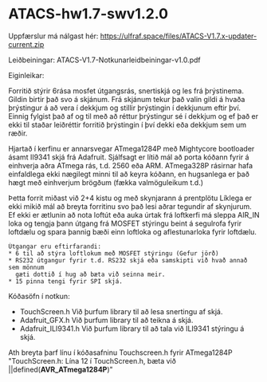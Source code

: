 # ATACS-hw1.7-swv1.2.0
 
Uppfærslur má nálgast hér: https://ulfraf.space/files/ATACS-V1.7.x-updater-current.zip

Leiðbeiningar: ATACS-V1.7-Notkunarleidbeiningar-v1.0.pdf


Eiginleikar:

Forritið stýrir 6rása mosfet útgangsrás, snertiskjá og les frá þrýstinema. Gildin birtir það svo á skjánum.
Frá skjánum tekur það valin gildi á hvaða þrýstingur á að vera í dekkjum og stillir þrýstingin í dekkjunum eftir því. Einnig fylgist það af og til með
að réttur þrýstingur sé í dekkjum og ef það er ekki til staðar leiðréttir forritið
þrýstingin í því dekki eða dekkjum sem um ræðir.

Hjartað í kerfinu er annarsvegar ATmega1284P með Mightycore bootloader ásamt II9341 skjá frá Adafruit. Sjálfsagt er lítið mál að porta kóðann fyrir á einhverja aðra ATmega rás, t.d. 2560 eða ARM. ATmega328P rásirnar hafa einfaldlega ekki nægilegt minni til að keyra kóðann, en hugsanlega er það hægt með einhverjum brögðum (fækka valmöguleikum t.d.)

Þetta forrit miðast við 2+4 kistu og með skynjarann á prentplötu
Líklega er ekki mikið mál að breyta forritinu svo það lesi aðrar
tegundir af skynjurum. Ef ekki er ætlunin að nota loftút eða auka úrtak frá
loftkerfi má sleppa AIR_IN loka og tengja þann útgang frá MOSFET stýringu beint
á segulrofa fyrir loftdælu og spara þannig bæði einn loftloka og aflestunarloka
fyrir loftdælu.

    Útgangar eru eftirfarandi:
    * 6 til að stýra loftlokum með MOSFET stýringu (Gefur jörð)
    * RS232 útgangur fyrir t.d. RS232 skjá eða samskipti við hvað annað sem mönnum
      gæti dottið í hug að bæta við seinna meir.
    * 15 pinna tengi fyrir SPI skjá.

Kóðasöfn í notkun:
* TouchScreen.h  Við þurfum library til að lesa snertingu af skjá.
* Adafruit_GFX.h  Við þurfum library til að teikna á skjá.
* Adafruit_ILI9341.h  Við þurfum library til að tala við ILI9341 stýringu á skjá.


Ath breyta þarf línu í kóðasafninu Touchscreen.h fyrir ATmega1284P
"TouchScreen.h: Lína 12 í TouchScreen.h, bæta við ||defined(__AVR_ATmega1284P__)"

